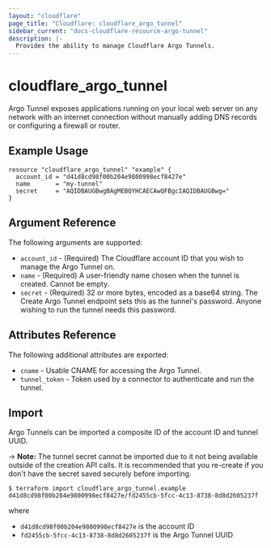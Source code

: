 ```yaml
---
layout: "cloudflare"
page_title: "Cloudflare: cloudflare_argo_tunnel"
sidebar_current: "docs-cloudflare-resource-argo-tunnel"
description: |-
  Provides the ability to manage Cloudflare Argo Tunnels.
---
```


# cloudflare_argo_tunnel

Argo Tunnel exposes applications running on your local web server on any network with an internet connection without manually adding DNS records or configuring a firewall or router.

## Example Usage

```hcl
resource "cloudflare_argo_tunnel" "example" {
  account_id = "d41d8cd98f00b204e9800998ecf8427e"
  name       = "my-tunnel"
  secret     = "AQIDBAUGBwgBAgMEBQYHCAECAwQFBgcIAQIDBAUGBwg="
}
```

## Argument Reference

The following arguments are supported:

* `account_id` - (Required) The Cloudflare account ID that you wish to manage the Argo Tunnel on.
* `name` - (Required) A user-friendly name chosen when the tunnel is created. Cannot be empty.
* `secret` - (Required) 32 or more bytes, encoded as a base64 string. The Create Argo Tunnel endpoint sets this as the tunnel's password. Anyone wishing to run the tunnel needs this password.

## Attributes Reference

The following additional attributes are exported:

* `cname` - Usable CNAME for accessing the Argo Tunnel.
* `tunnel_token` - Token used by a connector to authenticate and run the tunnel.

## Import

Argo Tunnels can be imported a composite ID of the account ID and tunnel UUID.

-> **Note:** The tunnel secret cannot be imported due to it not being available outside of the creation API calls. It is recommended that you re-create if you don't have the secret saved securely before importing.

```
$ terraform import cloudflare_argo_tunnel.example d41d8cd98f00b204e9800998ecf8427e/fd2455cb-5fcc-4c13-8738-8d8d2605237f
```

where
- `d41d8cd98f00b204e9800998ecf8427e` is the account ID
- `fd2455cb-5fcc-4c13-8738-8d8d2605237f` is the Argo Tunnel UUID
